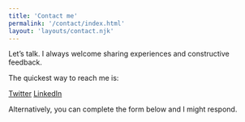 ```yaml
---
title: 'Contact me'
permalink: '/contact/index.html'
layout: 'layouts/contact.njk'
---
```


Let’s talk. I always welcome sharing experiences and constructive feedback.

The quickest way to reach me is:

[Twitter](https://www.twitter.com/silmonli) 
[LinkedIn](https://www.linkedin.com/in/silmonli)

Alternatively, you can complete the form below and I might respond.
